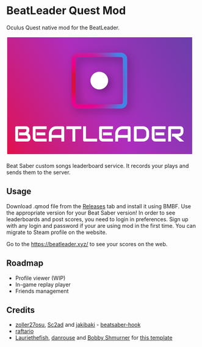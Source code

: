 # BeatLeader Quest Mod

Oculus Quest native mod for the BeatLeader.

![cover](./cover.png)

Beat Saber custom songs leaderboard service. It records your plays and sends them to the server.

## Usage

Download .qmod file from the [Releases](/releases) tab and install it using BMBF. Use the appropriate version for your Beat Saber version!
In order to see leaderboards and post scores, you need to login in preferences. Sign up with any login and password if your are using mod in the first time. You can migrate to Steam profile on the website.

Go to the https://beatleader.xyz/ to see your scores on the web.

## Roadmap

- Profile viewer (WIP)
- In-game replay player
- Friends management

## Credits

* [zoller27osu](https://github.com/zoller27osu), [Sc2ad](https://github.com/Sc2ad) and [jakibaki](https://github.com/jakibaki) - [beatsaber-hook](https://github.com/sc2ad/beatsaber-hook)
* [raftario](https://github.com/raftario)
* [Lauriethefish](https://github.com/Lauriethefish), [danrouse](https://github.com/danrouse) and [Bobby Shmurner](https://github.com/BobbyShmurner) for [this template](https://github.com/Lauriethefish/quest-mod-template)
